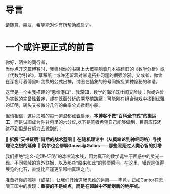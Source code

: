# 导言


请随意，朋友，希望能对你有所帮助或启迪。


# 一个或许更正式的前言

你好，陌生的同行者，  
当你点开这篇博客时，我猜想你的书架上大概率躺着几本被翻旧的《数学分析》或《代数学引论》，草稿纸上或许还留着对某道拓扑习题的倔强涂鸦，又或者，你曾在深夜盯着傅里叶变换的公式出神，试图在抽象的符号间捕捉某种隐秘的和谐。  

这里是一个由我搭建的“思维港口”，我深知，数学的海洋既壮阔又险峻：你或许曾为实数的完备性着迷，却在泛函分析的深壑前踌躇；可能刚在组合游戏中找到优雅的证明，转头又被微分几何的曲率公式掀翻小船。  

但请相信，这片海域的每一道浪都藏着启示。**本博客不做“百科全书式”的搬运工**，而是试图成为你背包里的六分仪,以下是笔者希望自己能够做到，目前应该还达不到但是在努力去做到的： 

🔹 **拆解“天书证明”背后的战术蓝图** 
🔹 **在随机理论中（从概率论到神经网络）寻找理论之根的延伸** 
🔹 **偶尔也会聊聊Gauss与Galios——那些照亮过人类心智的灯塔**  

我们拒绝“定义-定理-证明”的冰冷流水线，因为真正的数学诞生于困惑中的灵光一现、不同领域的意外联姻，以及那些“原来如此”的颤栗瞬间。在这里，错误是值得展览的化石，直觉比严谨更早叩响真理之门。  

准备好你的咖啡（或茶），让我们开始这场思维的远航——毕竟，正如Cantor在无限王国中的发现：**重要的不是终点，而是在超越中不断刷新的地平线。**  

